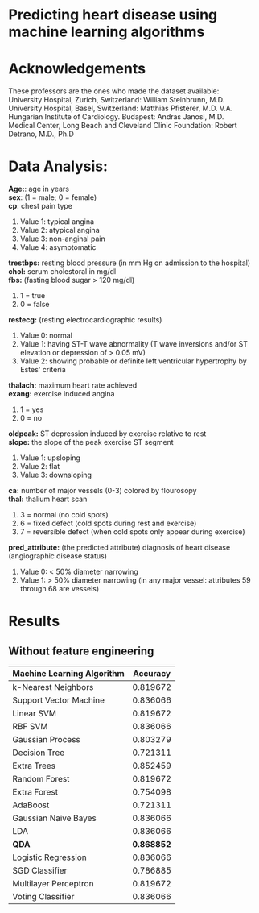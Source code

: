 # Predicting heart disease using machine learning algorithms

# Acknowledgements
These professors are the ones who made the dataset available:  
University Hospital, Zurich, Switzerland: William Steinbrunn, M.D.   
University Hospital, Basel, Switzerland: Matthias Pfisterer, M.D. V.A.  
Hungarian Institute of Cardiology. Budapest: Andras Janosi, M.D.  
Medical Center, Long Beach and Cleveland Clinic Foundation: Robert Detrano, M.D., Ph.D  

# Data Analysis:

**Age:**: age in years  
**sex**: (1 = male; 0 = female)  
**cp**: chest pain type  
1. Value 1: typical angina
2. Value 2: atypical angina
3. Value 3: non-anginal pain
4. Value 4: asymptomatic

**trestbps:** resting blood pressure (in mm Hg on admission to the hospital)  
**chol:** serum cholestoral in mg/dl  
**fbs:** (fasting blood sugar > 120 mg/dl)  
1. 1 = true
2. 0 = false

**restecg:** (resting electrocardiographic results)  
1.  Value 0: normal
2.  Value 1: having ST-T wave abnormality (T wave inversions and/or ST elevation or depression of > 0.05 mV)
3.  Value 2: showing probable or definite left ventricular hypertrophy by Estes' criteria

**thalach:** maximum heart rate achieved  
**exang:** exercise induced angina  
1.  1 = yes
2.  0 = no

**oldpeak:** ST depression induced by exercise relative to rest  
**slope:** the slope of the peak exercise ST segment  
1. Value 1: upsloping
2. Value 2: flat
3. Value 3: downsloping

**ca:** number of major vessels (0-3) colored by flourosopy  
**thal:** thalium heart scan  
1. 3 = normal (no cold spots)
2. 6 = fixed defect (cold spots during rest and exercise)
3. 7 = reversible defect (when cold spots only appear during exercise)

**pred_attribute:** (the predicted attribute) diagnosis of heart disease (angiographic disease status)  
1. Value 0: < 50% diameter narrowing
2. Value 1: > 50% diameter narrowing (in any major vessel: attributes 59 through 68 are vessels)

# Results
## Without feature engineering
 | Machine Learning Algorithm  | Accuracy |
| ------------- | ------------- |
| k-Nearest Neighbors  | 0.819672  |
| Support Vector Machine  | 0.836066  |
|Linear SVM	|0.819672|
|RBF SVM|	0.836066|
|Gaussian Process|	0.803279|
|Decision Tree|	0.721311|
|Extra Trees|	0.852459|
|Random Forest|	0.819672|
|Extra Forest|	0.754098|
|AdaBoost|	0.721311|
|Gaussian Naive Bayes|	0.836066|
|LDA|	0.836066|
|**QDA**	|**0.868852**|
|Logistic Regression|	0.836066|
|SGD Classifier	|0.786885|
|Multilayer Perceptron	|0.819672|
|Voting Classifier|	0.836066|
